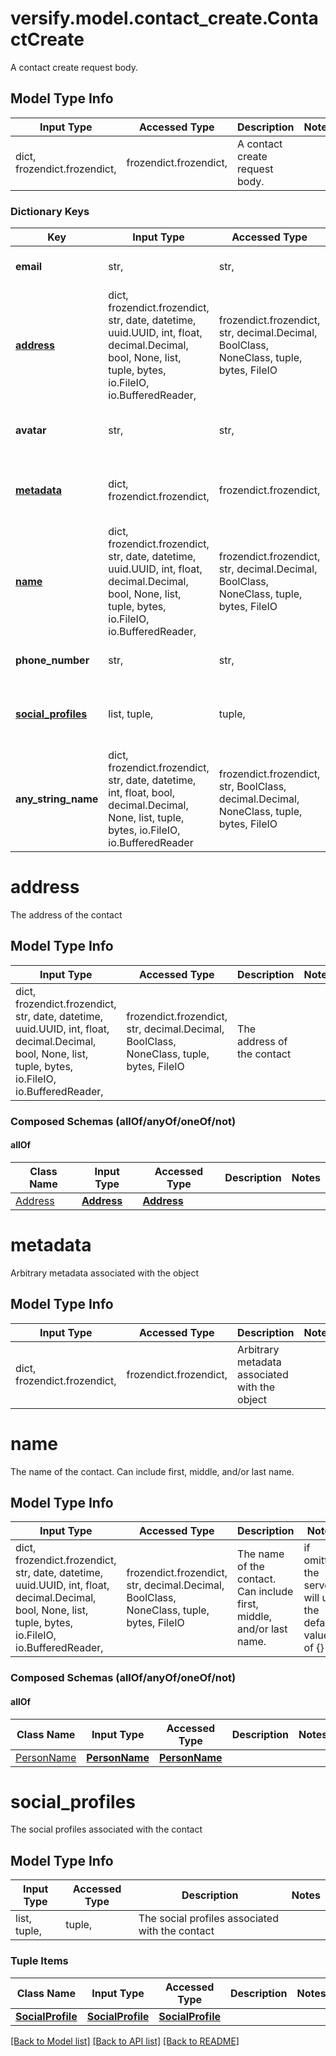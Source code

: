 # versify.model.contact_create.ContactCreate

A contact create request body.

## Model Type Info
Input Type | Accessed Type | Description | Notes
------------ | ------------- | ------------- | -------------
dict, frozendict.frozendict,  | frozendict.frozendict,  | A contact create request body. | 

### Dictionary Keys
Key | Input Type | Accessed Type | Description | Notes
------------ | ------------- | ------------- | ------------- | -------------
**email** | str,  | str,  | The email address of the contact | 
**[address](#address)** | dict, frozendict.frozendict, str, date, datetime, uuid.UUID, int, float, decimal.Decimal, bool, None, list, tuple, bytes, io.FileIO, io.BufferedReader,  | frozendict.frozendict, str, decimal.Decimal, BoolClass, NoneClass, tuple, bytes, FileIO | The address of the contact | [optional] 
**avatar** | str,  | str,  | The URL of the contact&#x27;s avatar | [optional] 
**[metadata](#metadata)** | dict, frozendict.frozendict,  | frozendict.frozendict,  | Arbitrary metadata associated with the object | [optional] 
**[name](#name)** | dict, frozendict.frozendict, str, date, datetime, uuid.UUID, int, float, decimal.Decimal, bool, None, list, tuple, bytes, io.FileIO, io.BufferedReader,  | frozendict.frozendict, str, decimal.Decimal, BoolClass, NoneClass, tuple, bytes, FileIO | The name of the contact. Can include first, middle, and/or last name. | [optional] if omitted the server will use the default value of {}
**phone_number** | str,  | str,  | The phone number of the contact | [optional] 
**[social_profiles](#social_profiles)** | list, tuple,  | tuple,  | The social profiles associated with the contact | [optional] 
**any_string_name** | dict, frozendict.frozendict, str, date, datetime, int, float, bool, decimal.Decimal, None, list, tuple, bytes, io.FileIO, io.BufferedReader | frozendict.frozendict, str, BoolClass, decimal.Decimal, NoneClass, tuple, bytes, FileIO | any string name can be used but the value must be the correct type | [optional]

# address

The address of the contact

## Model Type Info
Input Type | Accessed Type | Description | Notes
------------ | ------------- | ------------- | -------------
dict, frozendict.frozendict, str, date, datetime, uuid.UUID, int, float, decimal.Decimal, bool, None, list, tuple, bytes, io.FileIO, io.BufferedReader,  | frozendict.frozendict, str, decimal.Decimal, BoolClass, NoneClass, tuple, bytes, FileIO | The address of the contact | 

### Composed Schemas (allOf/anyOf/oneOf/not)
#### allOf
Class Name | Input Type | Accessed Type | Description | Notes
------------- | ------------- | ------------- | ------------- | -------------
[Address](Address.md) | [**Address**](Address.md) | [**Address**](Address.md) |  | 

# metadata

Arbitrary metadata associated with the object

## Model Type Info
Input Type | Accessed Type | Description | Notes
------------ | ------------- | ------------- | -------------
dict, frozendict.frozendict,  | frozendict.frozendict,  | Arbitrary metadata associated with the object | 

# name

The name of the contact. Can include first, middle, and/or last name.

## Model Type Info
Input Type | Accessed Type | Description | Notes
------------ | ------------- | ------------- | -------------
dict, frozendict.frozendict, str, date, datetime, uuid.UUID, int, float, decimal.Decimal, bool, None, list, tuple, bytes, io.FileIO, io.BufferedReader,  | frozendict.frozendict, str, decimal.Decimal, BoolClass, NoneClass, tuple, bytes, FileIO | The name of the contact. Can include first, middle, and/or last name. | if omitted the server will use the default value of {}

### Composed Schemas (allOf/anyOf/oneOf/not)
#### allOf
Class Name | Input Type | Accessed Type | Description | Notes
------------- | ------------- | ------------- | ------------- | -------------
[PersonName](PersonName.md) | [**PersonName**](PersonName.md) | [**PersonName**](PersonName.md) |  | 

# social_profiles

The social profiles associated with the contact

## Model Type Info
Input Type | Accessed Type | Description | Notes
------------ | ------------- | ------------- | -------------
list, tuple,  | tuple,  | The social profiles associated with the contact | 

### Tuple Items
Class Name | Input Type | Accessed Type | Description | Notes
------------- | ------------- | ------------- | ------------- | -------------
[**SocialProfile**](SocialProfile.md) | [**SocialProfile**](SocialProfile.md) | [**SocialProfile**](SocialProfile.md) |  | 

[[Back to Model list]](../../README.md#documentation-for-models) [[Back to API list]](../../README.md#documentation-for-api-endpoints) [[Back to README]](../../README.md)


